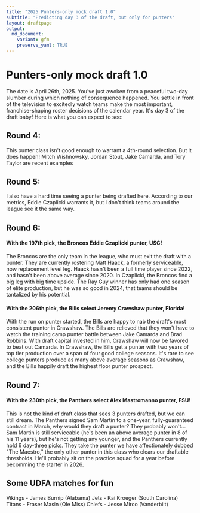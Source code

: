 ```yaml
---
title: "2025 Punters-only mock draft 1.0"
subtitle: "Predicting day 3 of the draft, but only for punters"
layout: draftpage
output:
  md_document:
    variant: gfm
    preserve_yaml: TRUE
---
```

# Punters-only mock draft 1.0
The date is April 26th, 2025. You've just awoken from a peaceful two-day slumber during which nothing of consequence happened. You settle in front of the television to excitedly watch teams make the most important, franchise-shaping roster decisions of the calendar year. It's day 3 of the draft baby! Here is what you can expect to see:

## Round 4:

This punter class isn't good enough to warrant a 4th-round selection. But it does happen! Mitch Wishnowsky, Jordan Stout, Jake Camarda, and Tory Taylor are recent examples

## Round 5:

I also have a hard time seeing a punter being drafted here. According to our metrics, Eddie Czaplicki warrants it, but I don't think teams around the league see it the same way.

## Round 6:

#### With the 197th pick, the Broncos **Eddie Czaplicki** punter, USC!

The Broncos are the only team in the league, who must exit the draft with a punter. They are currently rostering Matt Haack, a formerly serviceable, now replacement level leg. Haack hasn't been a full time player since 2022, and hasn't been above average since 2020. In Czaplicki, the Broncos find a big leg with big time upside. The Ray Guy winner has only had one season of elite production, but he was so good in 2024, that teams should be tantalized by his potential.

#### With the 206th pick, the Bills select **Jeremy Crawshaw** punter, Florida!

With the run on punter started, the Bills are happy to nab the draft's most consistent punter in Crawshaw. The Bills are relieved that they won't have to watch the training camp punter battle between Jake Camarda and Brad Robbins. With draft capital invested in him, Crawshaw will now be favored to beat out Camarda. In Crawshaw, the Bills get a punter with two years of top tier production over a span of four good college seasons. It's rare to see college punters produce as many above average seasons as Crawshaw, and the Bills happily draft the highest floor punter prospect.

## Round 7:

#### With the 230th pick, the Panthers select **Alex Mastromanno** punter, FSU!

This is not the kind of draft class that sees 3 punters drafted, but we can still dream. The Panthers signed Sam Martin to a one-year, fully-guaranteed contract in March, why would they draft a punter? They probably won't... Sam Martin is still serviceable (he's been an above average punter in 8 of his 11 years), but he's not getting any younger, and the Panthers currently hold 6 day-three picks. They take the punter we have affectionately dubbed "The Maestro," the only other punter in this class who clears our draftable thresholds. He'll probably sit on the practice squad for a year before becomming the starter in 2026.

## Some UDFA matches for fun

Vikings - James Burnip (Alabama)
Jets - Kai Kroeger (South Carolina)
Titans - Fraser Masin (Ole Miss)
Chiefs - Jesse Mirco (Vanderbilt)


